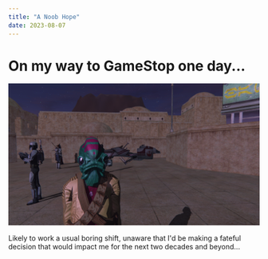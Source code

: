 ```yaml
---
title: "A Noob Hope"
date: 2023-08-07
---
```

<h1>On my way to GameStop one day...</h1>
<img src="https://github.com/ikcerog/Swglegends-adventures/blob/main/assets/img/closeup.png" style="max-width: 100%;">
<p>Likely to work a usual boring shift, unaware that I'd be making a fateful decision that would impact me for the next two decades and beyond...</p>
